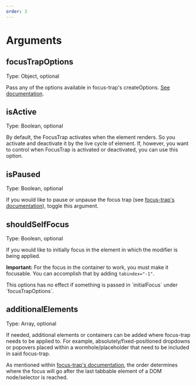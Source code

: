 ```yaml
---
order: 3
---
```


# Arguments

## focusTrapOptions

Type: Object, optional

Pass any of the options available in focus-trap's createOptions. [See
documentation](https://github.com/davidtheclark/focus-trap#focustrap--createfocustrapelement-createoptions).

## isActive

Type: Boolean, optional

By default, the FocusTrap activates when the element renders.
So you activate and deactivate it by the live cycle of element.
If, however, you want to control when FocusTrap is activated or deactivated,
you can use this option.

## isPaused

Type: Boolean, optional

If you would like to pause or unpause the focus trap (see [focus-trap's documentation](https://github.com/davidtheclark/focus-trap#focustrappause)), toggle this argument.

## shouldSelfFocus

Type: Boolean, optional

If you would like to initially focus in the element in which the modifier is
being applied.

**Important:** For the focus in the container to work, you must make it focusable. You can
accomplish that by adding `tabindex="-1"`.

<aside>This options has no effect if something is passed in `initialFocus` under `focusTrapOptions`.</aside>

## additionalElements

Type: Array, optional

If needed, additional elements or containers can be added where focus-trap needs to be applied to. For example, absolutely/fixed-positioned dropdowns or popovers placed within a wormhole/placeholder that need to be included in said focus-trap.

As mentioned within [focus-trap's documentation](https://github.com/focus-trap/focus-trap#createfocustrapelement-createoptions), the order determines where the focus will go after the last tabbable element of a DOM node/selector is reached.
